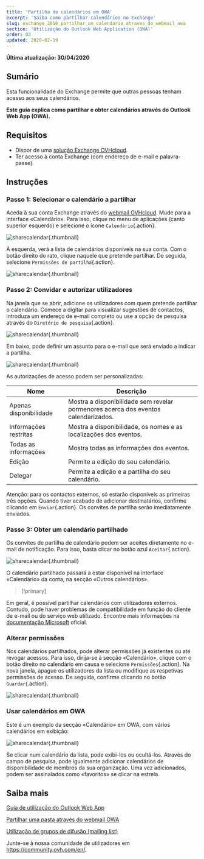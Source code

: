 ```yaml
---
title: 'Partilha de calendários em OWA'
excerpt: 'Saiba como partilhar calendários no Exchange'
slug: exchange_2016_partilhar_um_calendario_atraves_do_webmail_owa
section: 'Utilização do Outlook Web Application (OWA)'
order: 03
updated: 2020-02-19
---
```


**Última atualização: 30/04/2020**


## Sumário

Esta funcionalidade do Exchange permite que outras pessoas tenham acesso aos seus calendários.

**Este guia explica como partilhar e obter calendários através do Outlook Web App (OWA).**


## Requisitos

- Dispor de uma [solução Exchange OVHcloud](https://www.ovhcloud.com/pt/emails/hosted-exchange/).
- Ter acesso à conta Exchange (com endereço de e-mail e palavra-passe).


## Instruções


### Passo 1: Selecionar o calendário a partilhar

Aceda à sua conta Exchange através do [webmail OVHcloud](https://www.ovh.pt/mail/). Mude para a interface «Calendário». Para isso, clique no menu de aplicações (canto superior esquerdo) e selecione o ícone `Calendário`{.action}.

![sharecalendar](images/exchange-calendars-step1.png){.thumbnail}

À esquerda, verá a lista de calendários disponíveis na sua conta. Com o botão direito do rato, clique naquele que pretende partilhar. De seguida, selecione `Permissões de partilha`{.action}.

![sharecalendar](images/exchange-calendars-step2.png){.thumbnail}


### Passo 2: Convidar e autorizar utilizadores

Na janela que se abrir, adicione os utilizadores com quem pretende partilhar o calendário. Comece a digitar para visualizar sugestões de contactos, introduza um endereço de e-mail completo ou use a opção de pesquisa através do `Diretório de pesquisa`{.action}. 

![sharecalendar](images/exchange-calendars-step3.png){.thumbnail}

Em baixo, pode definir um assunto para o e-mail que será enviado a indicar a partilha.

![sharecalendar](images/exchange-calendars-step4.png){.thumbnail}

As autorizações de acesso podem ser personalizadas:

|Nome|Descrição|
|---|---|
|Apenas disponibilidade|Mostra a disponibilidade sem revelar pormenores acerca dos eventos calendarizados.|
|Informações restritas|Mostra a disponibilidade, os nomes e as localizações dos eventos.|
|Todas as informações|Mostra todas as informações dos eventos.|
|Edição|Permite a edição do seu calendário.|
|Delegar|Permite a edição e a partilha do seu calendário.|

Atenção: para os contactos externos, só estarão disponíveis as primeiras três opções. Quando tiver acabado de adicionar destinatários, confirme clicando em `Enviar`{.action}. Os convites de partilha serão imediatamente enviados.


### Passo 3: Obter um calendário partilhado

Os convites de partilha de calendário podem ser aceites diretamente no e-mail de notificação. Para isso, basta clicar no botão azul `Aceitar`{.action}.

![sharecalendar](images/exchange-calendars-step5.png){.thumbnail}

O calendário partilhado passará a estar disponível na interface «Calendário» da conta, na secção «Outros calendários».

> [!primary]
>
Em geral, é possível partilhar calendários com utilizadores externos. Contudo, pode haver problemas de compatibilidade em função do cliente de e-mail ou do serviço web utilizado. Encontre mais informações na [documentação Microsoft](http://go.microsoft.com/fwlink/?LinkId=57561) oficial.
>


### Alterar permissões

Nos calendários partilhados, pode alterar permissões já existentes ou até revogar acessos. Para isso, dirija-se à secção «Calendário», clique com o botão direito no calendário em causa e selecione `Permissões`{.action}. Na nova janela, apague os utilizadores da lista ou modifique as respetivas permissões de acesso. De seguida, confirme clicando no botão `Guardar`{.action}.

![sharecalendar](images/exchange-calendars-step6.png){.thumbnail}


### Usar calendários em OWA

Este é um exemplo da secção «Calendário» em OWA, com vários calendários em exibição:

![sharecalendar](images/exchange-calendars-step7.png){.thumbnail}

Se clicar num calendário da lista, pode exibi-los ou ocultá-los. Através do campo de pesquisa, pode igualmente adicionar calendários de disponibilidade de membros da sua organização. Uma vez adicionados, podem ser assinalados como «favoritos» se clicar na estrela.


## Saiba mais

[Guia de utilização do Outlook Web App](/pages/web/emails/email_owa)

[Partilhar uma pasta através do webmail OWA](/pages/web/microsoft-collaborative-solutions/owa_directory_sharing)

[Utilização de grupos de difusão (mailing list)](/pages/web/microsoft-collaborative-solutions/feature_groups)


Junte-se à nossa comunidade de utilizadores em <https://community.ovh.com/en/>.